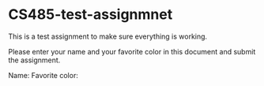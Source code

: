 # CS485-test-assignmnet
This is a test assignment to make sure everything is working.

Please enter your name and your favorite color in this document and submit the assignment.

Name:
Favorite color:
